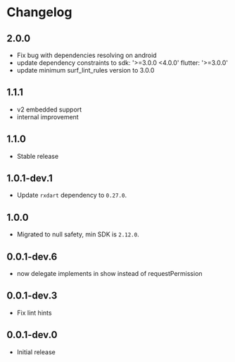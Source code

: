 # Changelog

## 2.0.0

* Fix bug with dependencies resolving on android
* update dependency constraints to sdk: '>=3.0.0 <4.0.0' flutter: '>=3.0.0'
* update minimum surf_lint_rules version to 3.0.0

## 1.1.1

* v2 embedded support
* internal improvement

## 1.1.0

* Stable release

## 1.0.1-dev.1

* Update `rxdart` dependency to `0.27.0`.

## 1.0.0

* Migrated to null safety, min SDK is `2.12.0`.

## 0.0.1-dev.6

* now delegate implements in show instead of requestPermission

## 0.0.1-dev.3

* Fix lint hints

## 0.0.1-dev.0

* Initial release
